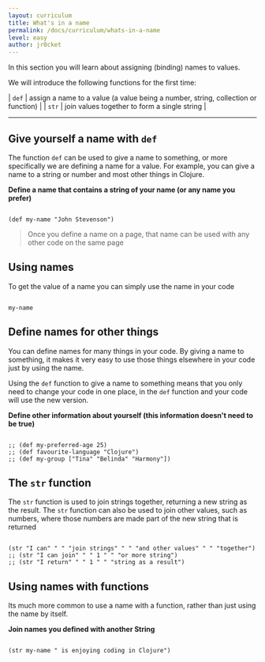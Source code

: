 ```yaml
---
layout: curriculum
title: What's in a name
permalink: /docs/curriculum/whats-in-a-name
level: easy
author: jr0cket
---
```


In this section you will learn about assigning (binding) names to values.

We will introduce the following functions for the first time:

| `def`    | assign a name to a value (a value being a number, string, collection or function) |
| `str`    | join values together to form a single string                                      |

<hr />


## Give yourself a name with `def`

The function `def` can be used to give a name to something, or more specifically we are defining a name for a value.  For example, you can give a name to a string or number and most other things in Clojure.

**Define a name that contains a string of your name (or any name you prefer)**

<!-- Using expression evaluation fix to make string appear as a value in klipse -->
<pre><code class="language-klipse" data-eval-context="expr">
(def my-name "John Stevenson")
</code></pre>

> Once you define a name on a page, that name can be used with any other code on the same page


## Using names

To get the value of a name you can simply use the name in your code

<!-- Using expression evaluation fix to make string appear as a value in klipse -->
<pre><code class="language-klipse" data-eval-context="expr">
my-name
</code></pre>


## Define names for other things

You can define names for many things in your code.  By giving a name to something, it makes it very easy to use those things elsewhere in your code just by using the name.

Using the `def` function to give a name to something means that you only need to change your code in one place, in the `def` function and your code will use the new version.

**Define other information about yourself (this information doesn't need to be true)**

<!-- Using expression evaluation fix to make string appear as a value in klipse -->
<pre><code class="language-klipse" data-eval-context="expr">
;; (def my-preferred-age 25)
;; (def favourite-language "Clojure")
;; (def my-group ["Tina" "Belinda" "Harmony"])
</code></pre>


## The `str` function

The `str` function is used to join strings together, returning a new string as the result.  The `str` function can also be used to join other values, such as numbers, where those numbers are made part of the new string that is returned

<!-- Using expression evaluation fix to make string appear as a value in klipse -->
<pre><code class="language-klipse" data-eval-context="expr">
(str "I can" " " "join strings" " " "and other values" " " "together")
;; (str "I can join" " " 1 " " "or more string")
;; (str "I return" " " 1 " " "string as a result")
</code></pre>

## Using names with functions

Its much more common to use a name with a function, rather than just using the name by itself.

**Join names you defined with another String**

<!-- Using expression evaluation fix to make string appear as a value in klipse -->
<pre><code class="language-klipse" data-eval-context="expr">
(str my-name " is enjoying coding in Clojure")
</code></pre>
